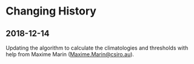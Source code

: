 Changing History
==================================================================

2018-12-14
-------------

Updating the algorithm to calculate the climatologies and thresholds with help from Maxime Marin (<Maxime.Marin@csiro.au>).
